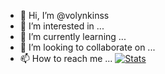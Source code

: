 - 👋 Hi, I’m @volynkinss
- 👀 I’m interested in ...
- 🌱 I’m currently learning ...
- 💞️ I’m looking to collaborate on ...
- 📫 How to reach me ...
[![Stats](https://github-readme-stats.vercel.app/api?username=volynkinss&show_icons=true&locale=en&theme=dark)](https://github.com/volynkinss)
<!---
volynkinss/volynkinss is a ✨ special ✨ repository because its `README.md` (this file) appears on your GitHub profile.
You can click the Preview link to take a look at your changes.
--->
